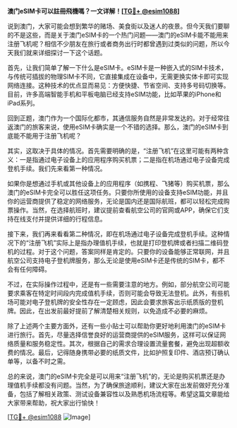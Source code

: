 **澳门eSIM卡可以註冊飛機嗎？一文详解！[[TG💪+ @esim1088](https://t.me/s/esim1088)]**

说到澳门，大家可能会想到繁华的赌场、美食街以及迷人的夜景。但今天我们要聊的不是这些，而是关于澳门eSIM卡的一个热门问题——澳门的eSIM卡能不能用来注册飞机呢？相信不少朋友在旅行或者商务出行时都曾遇到过类似的问题，所以今天我们就来详细探讨一下这个话题。

首先，让我们简单了解一下什么是eSIM卡。eSIM卡是一种嵌入式的SIM卡技术，与传统可插拔的物理SIM卡不同，它直接集成在设备中，无需更换实体卡即可实现网络连接。这种技术的优点显而易见：方便快捷、节省空间、支持多号码切换等。目前，许多高端智能手机和平板电脑已经支持eSIM功能，比如苹果的iPhone和iPad系列。

回到正题，澳门作为一个国际化都市，其通信服务自然是非常发达的。对于经常往返澳门的旅客来说，使用eSIM卡确实是一个不错的选择。那么，澳门的eSIM卡到底能不能用于注册飞机呢？

其实，这取决于具体的情况。首先需要明确的是，“注册飞机”在这里可能有两种含义：一是指通过电子设备上的应用程序购买机票；二是指在机场通过电子设备完成登机手续。我们先来看第一种情况。

如果你是想通过手机或其他设备上的应用程序（如携程、飞猪等）购买机票，那么澳门的eSIM卡完全可以胜任这项任务。只要你所使用的设备支持eSIM功能，并且你的运营商提供了稳定的网络服务，无论是国内还是国际航班，都可以轻松完成购票操作。当然，在选择航班时，建议提前查看航空公司的官网或APP，确保它们支持在线支付并提供详细的行程信息。

接下来，我们再来看看第二种情况，即在机场通过电子设备完成登机手续。这种情况下的“注册飞机”实际上是指办理值机手续，也就是打印登机牌或者扫描二维码登机的过程。对于这个问题，答案同样是肯定的。只要你的设备能够正常联网，并且航空公司支持电子登机牌服务，那么无论是使用eSIM卡还是传统的SIM卡，都不会有任何障碍。

不过，在实际操作过程中，还是有一些需要注意的地方。例如，部分航空公司可能要求乘客在特定时间段内完成值机手续，否则可能会导致无法登机。此外，有些机场可能对电子登机牌的安全性存在一定顾虑，因此会要求旅客出示纸质版的登机牌。因此，在出发前最好提前了解清楚相关规则，以免造成不必要的麻烦。

除了上述两个主要方面外，还有一些小贴士可以帮助你更好地利用澳门的eSIM卡进行旅行。首先，尽量选择信誉良好的运营商提供的eSIM服务，这样可以保证网络质量和服务稳定性。其次，根据自己的需求合理设置流量套餐，避免出现超额收费的情况。最后，记得随身携带必要的纸质文件，比如护照复印件、酒店预订确认单等，以备不时之需。

总的来说，澳门的eSIM卡完全是可以用来“注册飞机”的，无论是购买机票还是办理值机手续都没有问题。当然，为了确保旅途顺利，建议大家在出发前做好充分准备，包括了解相关政策、测试设备兼容性以及熟悉机场流程等。希望这篇文章能给大家带来帮助，祝大家出行愉快！

[[TG💪+ @esim1088](https://t.me/s/esim1088) ![Image](https://i.postimg.cc/4NQfJmqS/Snipaste-2025-05-13-00-14-12.png)]